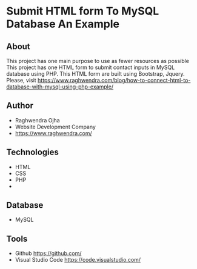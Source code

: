 # Submit HTML form To MySQL Database An Example 

## About
This project has one main purpose to use as fewer resources as possible
This project has one HTML form to submit contact inputs in MySQL database using PHP. 
This HTML form are built using Bootstrap, Jquery.
Please, visit https://www.raghwendra.com/blog/how-to-connect-html-to-database-with-mysql-using-php-example/

## Author
* Raghwendra Ojha
* Website Development Company 
* https://www.raghwendra.com/
## Technologies
* HTML
* CSS
* PHP
* 
## Database
* MySQL
## Tools
* Github https://github.com/
* Visual Studio Code https://code.visualstudio.com/